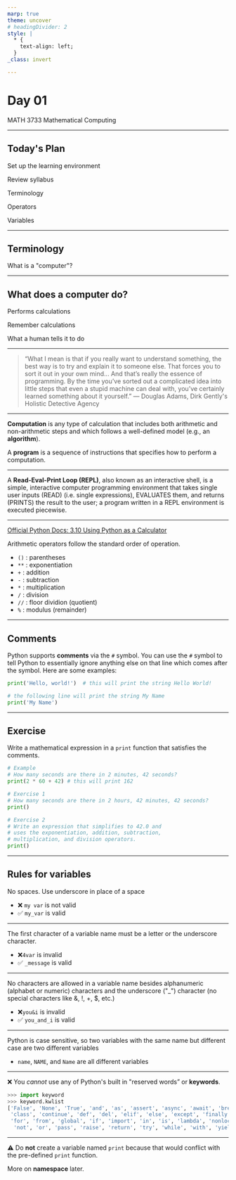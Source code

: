 ```yaml
---
marp: true
theme: uncover
# headingDivider: 2
style: |
  * {
    text-align: left;
  }
_class: invert

---
```

# Day 01
MATH 3733
Mathematical Computing

---

## Today's Plan

Set up the learning environment

Review syllabus

Terminology

Operators

Variables

---

## Terminology

What is a "computer"?

---

## What does a computer do?

Performs calculations

Remember calculations

What a human tells it to do

---

> “What I mean is that if you really want to understand something, the best way is to try and explain it to someone else. That forces you to sort it out in your own mind... And that’s really the essence of programming. By the time you’ve sorted out a complicated idea into little steps that even a stupid machine can deal with, you’ve certainly learned something about it yourself.”
― Douglas Adams, Dirk Gently's Holistic Detective Agency

---

**Computation** is any type of calculation that includes both arithmetic and non-arithmetic steps and which follows a well-defined model (e.g., an **algorithm**).

A **program** is a sequence of instructions that specifies how to perform a computation.

---

A **Read-Eval-Print Loop (REPL)**, also known as an interactive shell, is a simple, interactive computer programming environment that takes single user inputs (READ) (i.e. single expressions), EVALUATES them, and returns (PRINTS) the result to the user; a program written in a REPL environment is executed piecewise.

---

[Official Python Docs: 3.10 Using Python as a Calculator](https://docs.python.org/3.10/tutorial/introduction.html#using-python-as-a-calculator)

Arithmetic operators follow the standard order of operation.

- `()` : parentheses
- `**` : exponentiation
- `+` : addition
- `-` : subtraction
- `*` : multiplication
- `/` : division
- `//` : floor dividion (quotient)
- `%` : modulus (remainder)

---

## Comments

Python supports **comments** via the `#` symbol. You can use the `#` symbol to tell Python to essentially ignore anything else on that line which comes after the symbol. Here are some examples:

``` python
print('Hello, world!')  # this will print the string Hello World!

# the following line will print the string My Name
print('My Name')
```
---

## Exercise

Write a mathematical expression in a `print` function that satisfies the comments.

```python
# Example
# How many seconds are there in 2 minutes, 42 seconds?
print(2 * 60 + 42) # this will print 162

# Exercise 1
# How many seconds are there in 2 hours, 42 minutes, 42 seconds?
print()

# Exercise 2
# Write an expression that simplifies to 42.0 and 
# uses the exponentiation, addition, subtraction, 
# multiplication, and division operators.
print()     
```

---

## Rules for variables

No spaces. Use underscore in place of a space

- ❌ `my var` is not valid
- ✅ `my_var` is valid

---

The first character of a variable name must be a letter or the underscore character.

- ❌`4var` is invalid
- ✅ `_message` is valid

---

No characters are allowed in a variable name besides alphanumeric (alphabet or numeric) characters and the underscore ("_") character (no special characters like &, !, +, $, etc.)
  - ❌`you&i` is invalid
  - ✅ `you_and_i` is valid

---

Python is case sensitive, so two variables with the same name but different case are two different variables
  - `name`, `NAME`, and `Name` are all different variables

---

❌ You *cannot* use any of Python's built in "reserved words” or **keywords**.

``` python
>>> import keyword
>>> keyword.kwlist
['False', 'None', 'True', 'and', 'as', 'assert', 'async', 'await', 'break',
 'class', 'continue', 'def', 'del', 'elif', 'else', 'except', 'finally', 
 'for', 'from', 'global', 'if', 'import', 'in', 'is', 'lambda', 'nonlocal',
  'not', 'or', 'pass', 'raise', 'return', 'try', 'while', 'with', 'yield']
```

---

⚠️ Do **not** create a variable named `print` because that would conflict with the pre-defined `print` function.

More on **namespace** later.
